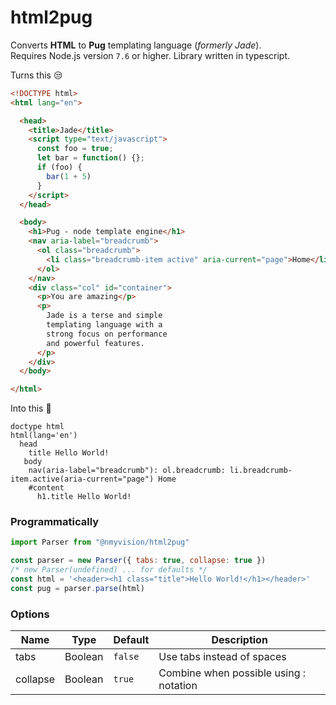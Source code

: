 # html2pug

Converts **HTML** to **Pug** templating language (_formerly Jade_).  
Requires Node.js version `7.6` or higher. Library written in typescript.

Turns this :unamused:
```html
<!DOCTYPE html>
<html lang="en">

  <head>
    <title>Jade</title>
    <script type="text/javascript">
      const foo = true;
      let bar = function() {};
      if (foo) {
        bar(1 + 5)
      }
    </script>
  </head>

  <body>
    <h1>Pug - node template engine</h1>
    <nav aria-label="breadcrumb">
      <ol class="breadcrumb">
        <li class="breadcrumb-item active" aria-current="page">Home</li>
      </ol>
    </nav>
    <div class="col" id="container">
      <p>You are amazing</p>
      <p>
        Jade is a terse and simple
        templating language with a
        strong focus on performance
        and powerful features.
      </p>
    </div>
  </body>

</html>
```

Into this :tada:
```pug
doctype html
html(lang='en')
  head
    title Hello World!
   body
    nav(aria-label="breadcrumb"): ol.breadcrumb: li.breadcrumb-item.active(aria-current="page") Home
    #content
      h1.title Hello World!
```


### Programmatically

```js
import Parser from "@nmyvision/html2pug"

const parser = new Parser({ tabs: true, collapse: true }) 
/* new Parser(undefined) ... for defaults */
const html = '<header><h1 class="title">Hello World!</h1></header>'
const pug = parser.parse(html)
```

### Options

Name | Type | Default | Description
--- | --- | --- | ---
tabs | Boolean | `false` | Use tabs instead of spaces
collapse | Boolean | `true` | Combine when possible using : notation

<!--
textElements | String[] | `['pre','script']`| element renders with . ending
recommended | Boolean | `false` | wrap extra \| around elements surrounded by text
omitPre | Boolean | `true` | Do not render the contents of the pre text -->
